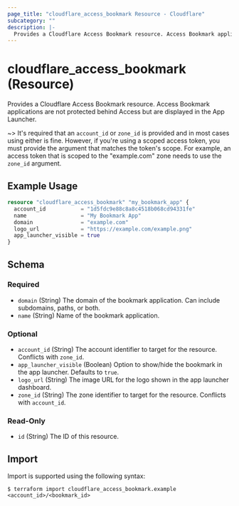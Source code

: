 ```yaml
---
page_title: "cloudflare_access_bookmark Resource - Cloudflare"
subcategory: ""
description: |-
  Provides a Cloudflare Access Bookmark resource. Access Bookmark applications are not protected behind Access but are displayed in the App Launcher.
---
```


# cloudflare_access_bookmark (Resource)

Provides a Cloudflare Access Bookmark resource. Access Bookmark applications are not protected behind Access but are displayed in the App Launcher.

~> It's required that an `account_id` or `zone_id` is provided and in
most cases using either is fine. However, if you're using a scoped
access token, you must provide the argument that matches the token's
scope. For example, an access token that is scoped to the "example.com"
zone needs to use the `zone_id` argument.

## Example Usage

```terraform
resource "cloudflare_access_bookmark" "my_bookmark_app" {
  account_id           = "1d5fdc9e88c8a8c4518b068cd94331fe"
  name                 = "My Bookmark App"
  domain               = "example.com"
  logo_url             = "https://example.com/example.png"
  app_launcher_visible = true
}
```

<!-- schema generated by tfplugindocs -->
## Schema

### Required

- `domain` (String) The domain of the bookmark application. Can include subdomains, paths, or both.
- `name` (String) Name of the bookmark application.

### Optional

- `account_id` (String) The account identifier to target for the resource. Conflicts with `zone_id`.
- `app_launcher_visible` (Boolean) Option to show/hide the bookmark in the app launcher. Defaults to `true`.
- `logo_url` (String) The image URL for the logo shown in the app launcher dashboard.
- `zone_id` (String) The zone identifier to target for the resource. Conflicts with `account_id`.

### Read-Only

- `id` (String) The ID of this resource.

## Import

Import is supported using the following syntax:

```shell
$ terraform import cloudflare_access_bookmark.example <account_id>/<bookmark_id>
```
